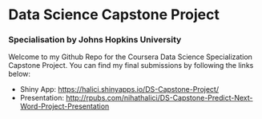 # Data Science Capstone Project 
### Specialisation by Johns Hopkins University

Welcome to my Github Repo for the Coursera Data Science Specialization Capstone Project. You can find my final submissions by following the links below:
* Shiny App: https://halici.shinyapps.io/DS-Capstone-Project/ 
* Presentation: http://rpubs.com/nihathalici/DS-Capstone-Predict-Next-Word-Project-Presentation

